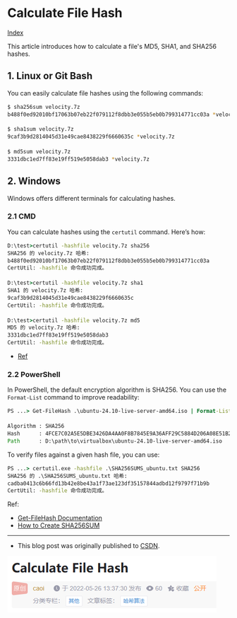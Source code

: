 # Calculate File Hash

[Index](index.md)

This article introduces how to calculate a file's MD5, SHA1, and SHA256 hashes.

## 1. Linux or Git Bash

You can easily calculate file hashes using the following commands:

```bash
$ sha256sum velocity.7z
b488f0ed92010bf17063b07eb22f079112f8dbb3e055b5eb0b799314771cc03a *velocity.7z

$ sha1sum velocity.7z
9caf3b9d2814045d31e49cae8438229f6660635c *velocity.7z

$ md5sum velocity.7z
3331dbc1ed7ff83e19ff519e5058dab3 *velocity.7z
```

## 2. Windows

Windows offers different terminals for calculating hashes.

### 2.1 CMD

You can calculate hashes using the `certutil` command. Here’s how:

```cmd
D:\test>certutil -hashfile velocity.7z sha256
SHA256 的 velocity.7z 哈希:
b488f0ed92010bf17063b07eb22f079112f8dbb3e055b5eb0b799314771cc03a
CertUtil: -hashfile 命令成功完成。

D:\test>certutil -hashfile velocity.7z sha1
SHA1 的 velocity.7z 哈希:
9caf3b9d2814045d31e49cae8438229f6660635c
CertUtil: -hashfile 命令成功完成。

D:\test>certutil -hashfile velocity.7z md5
MD5 的 velocity.7z 哈希:
3331dbc1ed7ff83e19ff519e5058dab3
CertUtil: -hashfile 命令成功完成。
```

* [Ref](https://cloud.tencent.com/developer/article/1562603)

### 2.2 PowerShell

In PowerShell, the default encryption algorithm is SHA256. You can use the `Format-List` command to improve readability:

```cmd
PS ...> Get-FileHash .\ubuntu-24.10-live-server-amd64.iso | Format-List

Algorithm : SHA256
Hash      : 4FCE7C02A5E5DBE3426DA4AA0F8B7845E9A36AFF29C5884D206A08E51B2C4C47
Path      : D:\path\to\virtualbox\ubuntu-24.10-live-server-amd64.iso
```

To verify files against a given hash file, you can use:

```cmd
PS ...> certutil.exe -hashfile .\SHA256SUMS_ubuntu.txt SHA256
SHA256 的 .\SHA256SUMS_ubuntu.txt 哈希:
cadba0413c6b66fd13b42e8be43a1f73ae123df35157844adbd12f9797f71b9b
CertUtil: -hashfile 命令成功完成。
```

Ref: 

- [Get-FileHash Documentation](https://learn.microsoft.com/en-us/powershell/module/microsoft.powershell.utility/get-filehash?view=powershell-7.4)
- [How to Create SHA256SUM](https://help.ubuntu.com/community/HowToSHA256SUM)

---

* This blog post was originally published to [CSDN](https://blog.csdn.net/caoi/article/details/124983043).

![CSDN](images/history2023-06-16-234940.png)

